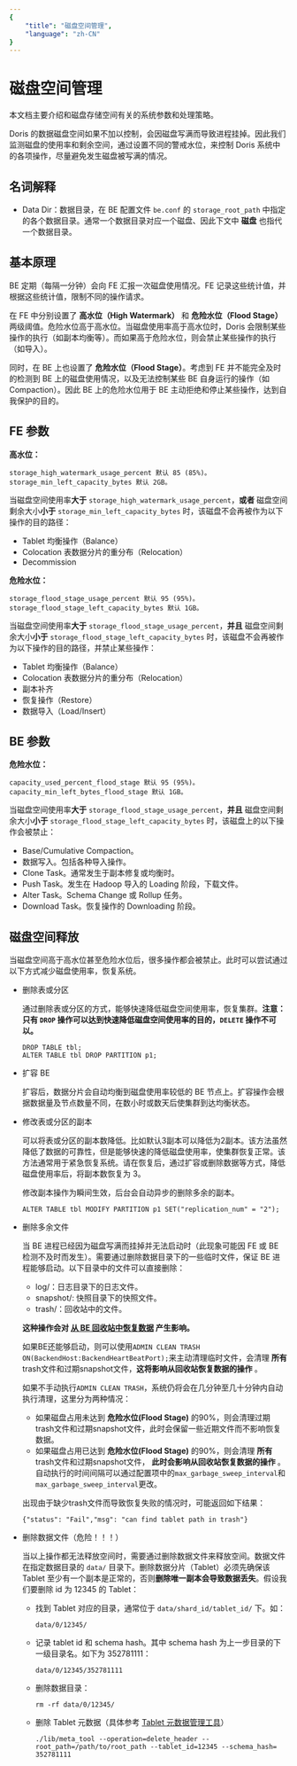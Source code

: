 ```yaml
---
{
    "title": "磁盘空间管理",
    "language": "zh-CN"
}
---
```


<!-- 
Licensed to the Apache Software Foundation (ASF) under one
or more contributor license agreements.  See the NOTICE file
distributed with this work for additional information
regarding copyright ownership.  The ASF licenses this file
to you under the Apache License, Version 2.0 (the
"License"); you may not use this file except in compliance
with the License.  You may obtain a copy of the License at

  http://www.apache.org/licenses/LICENSE-2.0

Unless required by applicable law or agreed to in writing,
software distributed under the License is distributed on an
"AS IS" BASIS, WITHOUT WARRANTIES OR CONDITIONS OF ANY
KIND, either express or implied.  See the License for the
specific language governing permissions and limitations
under the License.
-->

# 磁盘空间管理

本文档主要介绍和磁盘存储空间有关的系统参数和处理策略。

Doris 的数据磁盘空间如果不加以控制，会因磁盘写满而导致进程挂掉。因此我们监测磁盘的使用率和剩余空间，通过设置不同的警戒水位，来控制 Doris 系统中的各项操作，尽量避免发生磁盘被写满的情况。

## 名词解释

- Data Dir：数据目录，在 BE 配置文件 `be.conf` 的 `storage_root_path` 中指定的各个数据目录。通常一个数据目录对应一个磁盘、因此下文中 **磁盘** 也指代一个数据目录。

## 基本原理

BE 定期（每隔一分钟）会向 FE 汇报一次磁盘使用情况。FE 记录这些统计值，并根据这些统计值，限制不同的操作请求。

在 FE 中分别设置了 **高水位（High Watermark）** 和 **危险水位（Flood Stage）** 两级阈值。危险水位高于高水位。当磁盘使用率高于高水位时，Doris 会限制某些操作的执行（如副本均衡等）。而如果高于危险水位，则会禁止某些操作的执行（如导入）。

同时，在 BE 上也设置了 **危险水位（Flood Stage）**。考虑到 FE 并不能完全及时的检测到 BE 上的磁盘使用情况，以及无法控制某些 BE 自身运行的操作（如 Compaction）。因此 BE 上的危险水位用于 BE 主动拒绝和停止某些操作，达到自我保护的目的。

## FE 参数

**高水位：**

```text
storage_high_watermark_usage_percent 默认 85 (85%)。
storage_min_left_capacity_bytes 默认 2GB。
```

当磁盘空间使用率**大于** `storage_high_watermark_usage_percent`，**或者** 磁盘空间剩余大小**小于** `storage_min_left_capacity_bytes` 时，该磁盘不会再被作为以下操作的目的路径：

- Tablet 均衡操作（Balance）
- Colocation 表数据分片的重分布（Relocation）
- Decommission

**危险水位：**

```text
storage_flood_stage_usage_percent 默认 95 (95%)。
storage_flood_stage_left_capacity_bytes 默认 1GB。
```

当磁盘空间使用率**大于** `storage_flood_stage_usage_percent`，**并且** 磁盘空间剩余大小**小于** `storage_flood_stage_left_capacity_bytes` 时，该磁盘不会再被作为以下操作的目的路径，并禁止某些操作：

- Tablet 均衡操作（Balance）
- Colocation 表数据分片的重分布（Relocation）
- 副本补齐
- 恢复操作（Restore）
- 数据导入（Load/Insert）

## BE 参数

**危险水位：**

```text
capacity_used_percent_flood_stage 默认 95 (95%)。
capacity_min_left_bytes_flood_stage 默认 1GB。
```

当磁盘空间使用率**大于** `storage_flood_stage_usage_percent`，**并且** 磁盘空间剩余大小**小于** `storage_flood_stage_left_capacity_bytes` 时，该磁盘上的以下操作会被禁止：

- Base/Cumulative Compaction。
- 数据写入。包括各种导入操作。
- Clone Task。通常发生于副本修复或均衡时。
- Push Task。发生在 Hadoop 导入的 Loading 阶段，下载文件。
- Alter Task。Schema Change 或 Rollup 任务。
- Download Task。恢复操作的 Downloading 阶段。

## 磁盘空间释放

当磁盘空间高于高水位甚至危险水位后，很多操作都会被禁止。此时可以尝试通过以下方式减少磁盘使用率，恢复系统。

- 删除表或分区

  通过删除表或分区的方式，能够快速降低磁盘空间使用率，恢复集群。**注意：只有 `DROP` 操作可以达到快速降低磁盘空间使用率的目的，`DELETE` 操作不可以。**

  ```text
  DROP TABLE tbl;
  ALTER TABLE tbl DROP PARTITION p1;
  ```

- 扩容 BE

  扩容后，数据分片会自动均衡到磁盘使用率较低的 BE 节点上。扩容操作会根据数据量及节点数量不同，在数小时或数天后使集群到达均衡状态。

- 修改表或分区的副本

  可以将表或分区的副本数降低。比如默认3副本可以降低为2副本。该方法虽然降低了数据的可靠性，但是能够快速的降低磁盘使用率，使集群恢复正常。该方法通常用于紧急恢复系统。请在恢复后，通过扩容或删除数据等方式，降低磁盘使用率后，将副本数恢复为 3。

  修改副本操作为瞬间生效，后台会自动异步的删除多余的副本。

  ```text
  ALTER TABLE tbl MODIFY PARTITION p1 SET("replication_num" = "2");
  ```

- 删除多余文件

  当 BE 进程已经因为磁盘写满而挂掉并无法启动时（此现象可能因 FE 或 BE 检测不及时而发生）。需要通过删除数据目录下的一些临时文件，保证 BE 进程能够启动。以下目录中的文件可以直接删除：

  - log/：日志目录下的日志文件。
  - snapshot/: 快照目录下的快照文件。
  - trash/：回收站中的文件。

  **这种操作会对 [从 BE 回收站中恢复数据](./tablet-restore-tool.md) 产生影响。**

  如果BE还能够启动，则可以使用`ADMIN CLEAN TRASH ON(BackendHost:BackendHeartBeatPort);`来主动清理临时文件，会清理 **所有** trash文件和过期snapshot文件，**这将影响从回收站恢复数据的操作** 。

  如果不手动执行`ADMIN CLEAN TRASH`，系统仍将会在几分钟至几十分钟内自动执行清理，这里分为两种情况：

  - 如果磁盘占用未达到 **危险水位(Flood Stage)** 的90%，则会清理过期trash文件和过期snapshot文件，此时会保留一些近期文件而不影响恢复数据。
  - 如果磁盘占用已达到 **危险水位(Flood Stage)** 的90%，则会清理 **所有** trash文件和过期snapshot文件， **此时会影响从回收站恢复数据的操作** 。 自动执行的时间间隔可以通过配置项中的`max_garbage_sweep_interval`和`max_garbage_sweep_interval`更改。

  出现由于缺少trash文件而导致恢复失败的情况时，可能返回如下结果：

  ```text
  {"status": "Fail","msg": "can find tablet path in trash"}
  ```

- 删除数据文件（危险！！！）

  当以上操作都无法释放空间时，需要通过删除数据文件来释放空间。数据文件在指定数据目录的 `data/` 目录下。删除数据分片（Tablet）必须先确保该 Tablet 至少有一个副本是正常的，否则**删除唯一副本会导致数据丢失**。假设我们要删除 id 为 12345 的 Tablet：

  - 找到 Tablet 对应的目录，通常位于 `data/shard_id/tablet_id/` 下。如：

    `data/0/12345/`

  - 记录 tablet id 和 schema hash。其中 schema hash 为上一步目录的下一级目录名。如下为 352781111：

    `data/0/12345/352781111`

  - 删除数据目录：

    `rm -rf data/0/12345/`

  - 删除 Tablet 元数据（具体参考 [Tablet 元数据管理工具](./tablet-meta-tool.md)）

    `./lib/meta_tool --operation=delete_header --root_path=/path/to/root_path --tablet_id=12345 --schema_hash= 352781111`
